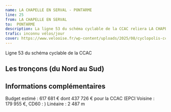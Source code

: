 ```yaml
---
name: LA CHAPELLE EN SERVAL - PONTARME
line: 25
from: LA CHAPELLE EN SERVAL 
to:  PONTARME 
description: La ligne 53 du schéma cyclable de la CCAC reliera LA CHAPELLE EN SERVAL  à PONTARME 
trafic: inconnu vélos/jour
cover: https://www.velooise.fr/wp-content/uploads/2025/08/cyclopolis-ccac-53.jpg
---
```

Ligne 53 du schéma cyclable de la CCAC  
## Les tronçons (du Nord au Sud)

## Informations complémentaires

Budget estimé : 617 681 € dont 437 726 € pour la CCAC (EPCI Voisine : 179 955 €, CD60 : )
Linéaire : 2 487 m

